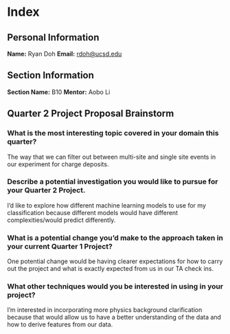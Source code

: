 # Index

## Personal Information
**Name:** Ryan Doh
**Email:** rdoh@ucsd.edu

## Section Information
**Section Name:** B10
**Mentor:** Aobo Li

## Quarter 2 Project Proposal Brainstorm

### **What is the most interesting topic covered in your domain this quarter?**
The way that we can filter out between multi-site and single site events in our experiment for charge deposits.

### **Describe a potential investigation you would like to pursue for your Quarter 2 Project.**
I’d like to explore how different machine learning models to use for my classification because different models would have different complexities/would predict differently.

### **What is a potential change you’d make to the approach taken in your current Quarter 1 Project?**
One potential change would be having clearer expectations for how to carry out the project and what is exactly expected from us in our TA check ins.

### **What other techniques would you be interested in using in your project?**
I’m interested in incorporating more physics background clarification because that would allow us to have a better understanding of the data and how to derive features from our data.
